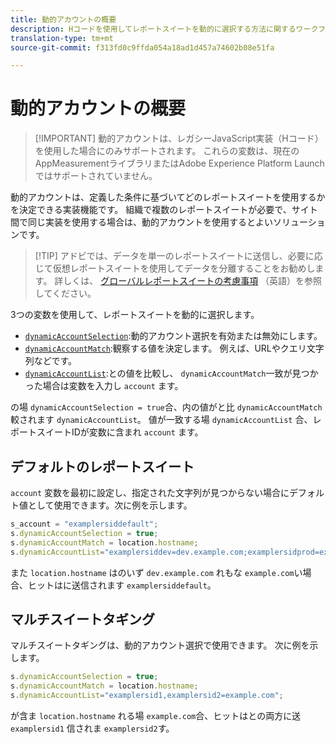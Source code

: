 ```yaml
---
title: 動的アカウントの概要
description: Hコードを使用してレポートスイートを動的に選択する方法に関するワークフローについて説明します。
translation-type: tm+mt
source-git-commit: f313fd0c9ffda054a18ad1d457a74602b08e51fa

---
```



# 動的アカウントの概要

> [!IMPORTANT] 動的アカウントは、レガシーJavaScript実装（Hコード）を使用した場合にのみサポートされます。 これらの変数は、現在のAppMeasurementライブラリまたはAdobe Experience Platform Launchではサポートされていません。

動的アカウントは、定義した条件に基づいてどのレポートスイートを使用するかを決定できる実装機能です。 組織で複数のレポートスイートが必要で、サイト間で同じ実装を使用する場合は、動的アカウントを使用するとよいソリューションです。

> [!TIP] アドビでは、データを単一のレポートスイートに送信し、必要に応じて仮想レポートスイートを使用してデータを分離することをお勧めします。 詳しくは、 [グローバルレポートスイートの考慮事項](../../../prepare/global-rs.md) （英語）を参照してください。

3つの変数を使用して、レポートスイートを動的に選択します。

* [`dynamicAccountSelection`](dynamicaccountselection.md):動的アカウント選択を有効または無効にします。
* [`dynamicAccountMatch`](dynamicaccountmatch.md):観察する値を決定します。 例えば、URLやクエリ文字列などです。
* [`dynamicAccountList`](dynamicaccountlist.md):との値を比較し、 `dynamicAccountMatch`一致が見つかった場合は変数を入力し `account` ます。

の場 `dynamicAccountSelection = true`合、内の値がと比 `dynamicAccountMatch` 較されます `dynamicAccountList`。 値が一致する場 `dynamicAccountList` 合、レポートスイートIDが変数に含まれ `account` ます。

## デフォルトのレポートスイート

`account` 変数を最初に設定し、指定された文字列が見つからない場合にデフォルト値として使用できます。次に例を示します。

```javascript
s_account = "examplersiddefault";
s.dynamicAccountSelection = true;
s.dynamicAccountMatch = location.hostname;
s.dynamicAccountList="examplersiddev=dev.example.com;examplersidprod=example.com";
```

また `location.hostname` はのいず `dev.example.com` れもな `example.com`い場合、ヒットはに送信されます `examplersiddefault`。

## マルチスイートタギング

マルチスイートタギングは、動的アカウント選択で使用できます。 次に例を示します。

```js
s.dynamicAccountSelection = true;
s.dynamicAccountMatch = location.hostname;
s.dynamicAccountList="examplersid1,examplersid2=example.com";
```

が含ま `location.hostname` れる場 `example.com`合、ヒットはとの両方に送 `examplersid1` 信されま `examplersid2`す。
